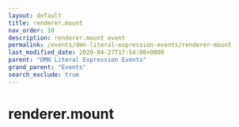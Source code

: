 ```yaml
---
layout: default
title: renderer.mount
nav_order: 10
description: renderer.mount event
permalink: /events/dmn-literal-expression-events/renderer-mount
last_modified_date: 2020-04-27T17:54:08+0000
parent: "DMN Literal Expression Events"
grand_parent: "Events"
search_exclude: true
---
```


# renderer.mount
